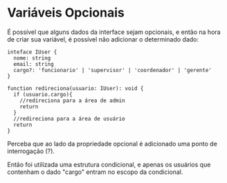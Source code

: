 # Variáveis Opcionais

É possível que alguns dados da interface sejam opcionais, e então na hora de criar sua variável, é possível não adicionar o determinado dado:

```
inteface IUser {
  nome: string
  email: string
  cargo?: 'funcionario' | 'supervisor' | 'coordenador' | 'gerente'
}

function redireciona(usuario: IUser): void {
  if (usuario.cargo){
    //redireciona para a área de admin
    return
  }
  //redireciona para a área de usuário
  return
}
```

Perceba que ao lado da propriedade opcional é adicionado uma ponto de interrogação (?).

Então foi utilizada uma estrutura condicional, e apenas os usuários que contenham o dado "cargo" entram no escopo da condicional.